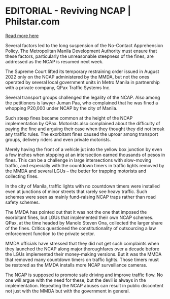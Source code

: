 # EDITORIAL - Reviving NCAP | Philstar.com

[Read more here](https://www.philstar.com/opinion/2025/05/22/2444827/editorial-reviving-ncap)

Several factors led to the long suspension of the No-Contact Apprehension Policy. The Metropolitan Manila Development Authority must ensure that these factors, particularly the unreasonable steepness of the fines, are addressed as the NCAP is resumed next week.

The Supreme Court lifted its temporary restraining order issued in August 2022 only on the NCAP administered by the MMDA, but not the ones operated by several local government units in Metro Manila in partnership with a private company, QPax Traffic Systems Inc.

Several transport groups challenged the legality of the NCAP. Also among the petitioners is lawyer Juman Paa, who complained that he was fined a whopping P20,000 under NCAP by the city of Manila.

Such steep fines became common at the height of the NCAP implementation by QPax. Motorists also complained about the difficulty of paying the fine and arguing their case when they thought they did not break any traffic rules. The exorbitant fines caused the uproar among transport groups, delivery riders and even private motorists.

Merely having the front of a vehicle jut into the yellow box junction by even a few inches when stopping at an intersection earned thousands of pesos in fines. This can be a challenge in large intersections with slow-moving traffic, and especially with the countdown timers in traffic lights removed by the MMDA and several LGUs – the better for trapping motorists and collecting fines.

In the city of Manila, traffic lights with no countdown timers were installed even at junctions of minor streets that rarely see heavy traffic. Such schemes were seen as mainly fund-raising NCAP traps rather than road safety schemes.

The MMDA has pointed out that it was not the one that imposed the exorbitant fines, but LGUs that implemented their own NCAP schemes. QPax, at the time headed by Manolo Steven Ona, collected the larger share of the fines. Critics questioned the constitutionality of outsourcing a law enforcement function to the private sector.

MMDA officials have stressed that they did not get such complaints when they launched the NCAP along major thoroughfares over a decade before the LGUs implemented their money-making versions. But it was the MMDA that removed many countdown timers on traffic lights. Those timers must be restored as the MMDA installs more NCAP surveillance cameras.

The NCAP is supposed to promote safe driving and improve traffic flow. No one will argue with the need for these, but the devil is always in the implementation. Repeating the NCAP abuses can result in public discontent not just with the MMDA but with the government in general.